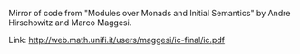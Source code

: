 Mirror of code from "Modules over Monads and Initial Semantics"
by Andre Hirschowitz and Marco Maggesi.

Link: http://web.math.unifi.it/users/maggesi/ic-final/ic.pdf
